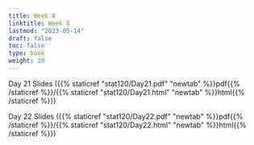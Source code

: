 ```yaml
---
title: Week 8 
linktitle: Week 8
lastmod: "2023-05-14"
draft: false  
toc: false  
type: book  
weight: 20
---
```



Day 21 Slides ({{% staticref "stat120/Day21.pdf" "newtab" %}}pdf{{% /staticref %}}/{{% staticref "stat120/Day21.html" "newtab" %}}html{{% /staticref %}})

Day 22 Slides ({{% staticref "stat120/Day22.pdf" "newtab" %}}pdf{{% /staticref %}}/{{% staticref "stat120/Day22.html" "newtab" %}}html{{% /staticref %}})
